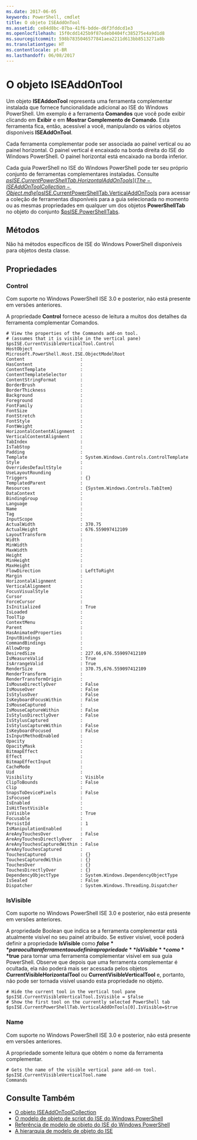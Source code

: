 ```yaml
---
ms.date: 2017-06-05
keywords: PowerShell, cmdlet
title: O objeto ISEAddOnTool
ms.assetid: ce84d8bc-07ba-41f6-bdde-d6f3fddcd1e3
ms.openlocfilehash: 15f0cdd1425b9f87edeb0404fc385275e4a9d1d8
ms.sourcegitcommit: 598b7835046577841aea2211d613bb8513271a8b
ms.translationtype: HT
ms.contentlocale: pt-BR
ms.lasthandoff: 06/08/2017
---
```

# <a name="the-iseaddontool-object"></a>O objeto ISEAddOnTool
  Um objeto **ISEAddonTool** representa uma ferramenta complementar instalada que fornece funcionalidade adicional ao ISE do Windows PowerShell. Um exemplo é a ferramenta **Comandos** que você pode exibir clicando em **Exibir** e em **Mostrar Complemento de Comando**. Esta ferramenta fica, então, acessível a você, manipulando os vários objetos disponíveis **ISEAddOnTool**.

 Cada ferramenta complementar pode ser associada ao painel vertical ou ao painel horizontal. O painel vertical é encaixado na borda direita do ISE do Windows PowerShell. O painel horizontal está encaixado na borda inferior.

 Cada guia PowerShell no ISE do Windows PowerShell pode ter seu próprio conjunto de ferramentas complementares instaladas. Consulte [$psISE.CurrentPowerShellTab.HorizontalAddOnTools](The-ISEAddOnToolCollection-Object.md) e [$psISE.CurrentPowerShellTab.VerticalAddOnTools](The-ISEAddOnToolCollection-Object.md) para acessar a coleção de ferramentas disponíveis para a guia selecionada no momento ou as mesmas propriedades em qualquer um dos objetos **PowerShellTab** no objeto do conjunto [$psISE.PowerShellTabs](The-PowerShellTabCollection-Object.md).

## <a name="methods"></a>Métodos
 Não há métodos específicos de ISE do Windows PowerShell disponíveis para objetos desta classe.

## <a name="properties"></a>Propriedades

###  <a name="Control"></a> Control
  Com suporte no Windows PowerShell ISE 3.0 e posterior, não está presente em versões anteriores.

 A propriedade **Control** fornece acesso de leitura a muitos dos detalhes da ferramenta complementar Comandos.

```
# View the properties of the Commands add-on tool.
# (assumes that it is visible in the vertical pane)
$psISE.CurrentVisibleVerticalTool.Control
HostObject                  : Microsoft.PowerShell.Host.ISE.ObjectModelRoot
Content                     :
HasContent                  :
ContentTemplate             :
ContentTemplateSelector     :
ContentStringFormat         :
BorderBrush                 :
BorderThickness             :
Background                  :
Foreground                  :
FontFamily                  :
FontSize                    :
FontStretch                 :
FontStyle                   :
FontWeight                  :
HorizontalContentAlignment  :
VerticalContentAlignment    :
TabIndex                    :
IsTabStop                   :
Padding                     :
Template                    : System.Windows.Controls.ControlTemplate
Style                       :
OverridesDefaultStyle       :
UseLayoutRounding           :
Triggers                    : {}
TemplatedParent             :
Resources                   : {System.Windows.Controls.TabItem}
DataContext                 :
BindingGroup                :
Language                    :
Name                        :
Tag                         :
InputScope                  :
ActualWidth                 : 370.75
ActualHeight                : 676.559097412109
LayoutTransform             :
Width                       :
MinWidth                    :
MaxWidth                    :
Height                      :
MinHeight                   :
MaxHeight                   :
FlowDirection               : LeftToRight
Margin                      :
HorizontalAlignment         :
VerticalAlignment           :
FocusVisualStyle            :
Cursor                      :
ForceCursor                 :
IsInitialized               : True
IsLoaded                    :
ToolTip                     :
ContextMenu                 :
Parent                      :
HasAnimatedProperties       :
InputBindings               :
CommandBindings             :
AllowDrop                   :
DesiredSize                 : 227.66,676.559097412109
IsMeasureValid              : True
IsArrangeValid              : True
RenderSize                  : 370.75,676.559097412109
RenderTransform             :
RenderTransformOrigin       :
IsMouseDirectlyOver         : False
IsMouseOver                 : False
IsStylusOver                : False
IsKeyboardFocusWithin       : False
IsMouseCaptured             :
IsMouseCaptureWithin        : False
IsStylusDirectlyOver        : False
IsStylusCaptured            :
IsStylusCaptureWithin       : False
IsKeyboardFocused           : False
IsInputMethodEnabled        :
Opacity                     :
OpacityMask                 :
BitmapEffect                :
Effect                      :
BitmapEffectInput           :
CacheMode                   :
Uid                         :
Visibility                  : Visible
ClipToBounds                : False
Clip                        :
SnapsToDevicePixels         : False
IsFocused                   :
IsEnabled                   :
IsHitTestVisible            :
IsVisible                   : True
Focusable                   :
PersistId                   : 1
IsManipulationEnabled       :
AreAnyTouchesOver           : False
AreAnyTouchesDirectlyOver   :
AreAnyTouchesCapturedWithin : False
AreAnyTouchesCaptured       :
TouchesCaptured             : {}
TouchesCapturedWithin       : {}
TouchesOver                 : {}
TouchesDirectlyOver         : {}
DependencyObjectType        : System.Windows.DependencyObjectType
IsSealed                    : False
Dispatcher                  : System.Windows.Threading.Dispatcher

```

###  <a name="IsVisible"></a> IsVisible
  Com suporte no Windows PowerShell ISE 3.0 e posterior, não está presente em versões anteriores.

 A propriedade Boolean que indica se a ferramenta complementar está atualmente visível no seu painel atribuído. Se estiver visível, você poderá definir a propriedade **IsVisible** como **$false** para ocultar a ferramenta ou definir a propriedade **IsVisible** como **$true** para tornar uma ferramenta complementar visível em sua guia PowerShell. Observe que depois que uma ferramenta complementar é ocultada, ela não poderá mais ser acessada pelos objetos **CurrentVisibleHorizontalTool** ou **CurrentVisibleVerticalTool** e, portanto, não pode ser tornada visível usando esta propriedade no objeto.

```
# Hide the current tool in the vertical tool pane
$psISE.CurrentVisibleVerticalTool.IsVisible = $false
# Show the first tool on the currently selected PowerShell tab
$psISE.CurrentPowerShellTab.VerticalAddOnTools[0].IsVisible=$true

```

###  <a name="name"></a> Name
  Com suporte no Windows PowerShell ISE 3.0 e posterior, não está presente em versões anteriores.

 A propriedade somente leitura que obtém o nome da ferramenta complementar.

```
# Gets the name of the visible vertical pane add-on tool.
$psISE.CurrentVisibleVerticalTool.name
Commands

```

## <a name="see-also"></a>Consulte Também
- [O objeto ISEAddOnToolCollection](The-ISEAddOnToolCollection-Object.md)
- [O modelo de objeto de script do ISE do Windows PowerShell](The-Windows-PowerShell-ISE-Scripting-Object-Model.md)
- [Referência de modelo de objeto do ISE do Windows PowerShell](Windows-PowerShell-ISE-Object-Model-Reference.md)
- [A hierarquia de modelo de objeto do ISE](The-ISE-Object-Model-Hierarchy.md)

